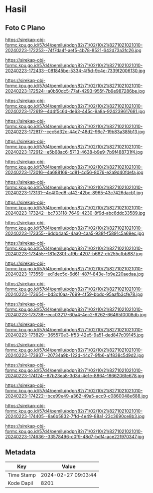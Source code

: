 # Hasil

## Foto C Plano

https://sirekap-obj-formc.kpu.go.id/57d4/pemilu/pdpr/82/71/02/10/21/8271021021010-20240223-172253--74f7da4f-aef5-4b78-8521-642d73a3fc26.jpg

https://sirekap-obj-formc.kpu.go.id/57d4/pemilu/pdpr/82/71/02/10/21/8271021021010-20240223-172433--081845be-5334-4f5d-9c4e-7339f2006130.jpg

https://sirekap-obj-formc.kpu.go.id/57d4/pemilu/pdpr/82/71/02/10/21/8271021021010-20240223-172524--a0b50dc5-77af-4293-955f-7b9e987286be.jpg

https://sirekap-obj-formc.kpu.go.id/57d4/pemilu/pdpr/82/71/02/10/21/8271021021010-20240223-172619--4d4f5c6d-de63-445c-9a8a-924239617681.jpg

https://sirekap-obj-formc.kpu.go.id/57d4/pemilu/pdpr/82/71/02/10/21/8271021021010-20240223-172817--cec5d32c-44c7-48d2-96c7-19b83a385b13.jpg

https://sirekap-obj-formc.kpu.go.id/57d4/pemilu/pdpr/82/71/02/10/21/8271021021010-20240223-172912--e5b68ac6-5713-4638-b9e9-7b9f488731f4.jpg

https://sirekap-obj-formc.kpu.go.id/57d4/pemilu/pdpr/82/71/02/10/21/8271021021010-20240223-173016--4a688169-cd81-4d56-8076-e2a9d40fdefa.jpg

https://sirekap-obj-formc.kpu.go.id/57d4/pemilu/pdpr/82/71/02/10/21/8271021021010-20240223-173131--4c4f0ed8-af42-42bc-8965-43c7426dacb1.jpg

https://sirekap-obj-formc.kpu.go.id/57d4/pemilu/pdpr/82/71/02/10/21/8271021021010-20240223-173242--bc733118-7649-4230-8f9d-abc6ddc33589.jpg

https://sirekap-obj-formc.kpu.go.id/57d4/pemilu/pdpr/82/71/02/10/21/8271021021010-20240223-173355--6ddb4aa5-4aa0-4aa5-938f-f5891c5a69ec.jpg

https://sirekap-obj-formc.kpu.go.id/57d4/pemilu/pdpr/82/71/02/10/21/8271021021010-20240223-173455--181d280f-af9b-4207-b682-eb255cfbb887.jpg

https://sirekap-obj-formc.kpu.go.id/57d4/pemilu/pdpr/82/71/02/10/21/8271021021010-20240223-173559--ed1dec5d-6d61-487f-843e-1b9e220aedaa.jpg

https://sirekap-obj-formc.kpu.go.id/57d4/pemilu/pdpr/82/71/02/10/21/8271021021010-20240223-173654--bd3c10aa-7699-4f59-bbdc-95aafb3cfe78.jpg

https://sirekap-obj-formc.kpu.go.id/57d4/pemilu/pdpr/82/71/02/10/21/8271021021010-20240223-173738--ecc03217-60a4-4ec2-9262-66465f0008db.jpg

https://sirekap-obj-formc.kpu.go.id/57d4/pemilu/pdpr/82/71/02/10/21/8271021021010-20240223-173829--365570e3-ff53-42e5-9a51-ded847c09145.jpg

https://sirekap-obj-formc.kpu.go.id/57d4/pemilu/pdpr/82/71/02/10/21/8271021021010-20240223-173937--20734a9b-122d-44c7-9fb6-a1f838c5d9d2.jpg

https://sirekap-obj-formc.kpu.go.id/57d4/pemilu/pdpr/82/71/02/10/21/8271021021010-20240223-174124--87b23ea8-3d3d-4e1e-8864-1866206fe678.jpg

https://sirekap-obj-formc.kpu.go.id/57d4/pemilu/pdpr/82/71/02/10/21/8271021021010-20240223-174222--bce99e49-a362-49a5-acc9-c0860048e688.jpg

https://sirekap-obj-formc.kpu.go.id/57d4/pemilu/pdpr/82/71/02/10/21/8271021021010-20240223-174405--8a6b5832-7ffd-4e49-88a1-23c3690ce8b3.jpg

https://sirekap-obj-formc.kpu.go.id/57d4/pemilu/pdpr/82/71/02/10/21/8271021021010-20240223-174636--33578496-c0f9-48d7-bdf4-ace22f970347.jpg


## Metadata

| Key        | Value               |
| ---------- | ------------------- |
| Time Stamp | 2024-02-27 09:03:44 |
| Kode Dapil | 8201                |



